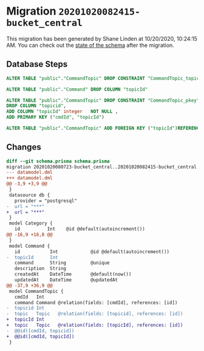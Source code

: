 # Migration `20201020082415-bucket_central`

This migration has been generated by Shane Linden at 10/20/2020, 10:24:15 AM.
You can check out the [state of the schema](./schema.prisma) after the migration.

## Database Steps

```sql
ALTER TABLE "public"."CommandTopic" DROP CONSTRAINT "CommandTopic_topicid_fkey"

ALTER TABLE "public"."Command" DROP COLUMN "topicId"

ALTER TABLE "public"."CommandTopic" DROP CONSTRAINT "CommandTopic_pkey",
DROP COLUMN "topicid",
ADD COLUMN "topicId" integer   NOT NULL ,
ADD PRIMARY KEY ("cmdId", "topicId")

ALTER TABLE "public"."CommandTopic" ADD FOREIGN KEY ("topicId")REFERENCES "public"."Topic"("id") ON DELETE CASCADE ON UPDATE CASCADE
```

## Changes

```diff
diff --git schema.prisma schema.prisma
migration 20201020080723-bucket_central..20201020082415-bucket_central
--- datamodel.dml
+++ datamodel.dml
@@ -3,9 +3,9 @@
 }
 datasource db {
   provider = "postgresql"
-  url = "***"
+  url = "***"
 }
 model Category {
   id          Int    @id @default(autoincrement())
@@ -16,9 +16,8 @@
 }
 model Command {
   id           Int            @id @default(autoincrement())
-  topicId      Int
   command      String         @unique
   description  String
   createdAt    DateTime       @default(now())
   updatedAt    DateTime       @updatedAt
@@ -37,9 +36,9 @@
 model CommandTopic {
   cmdId   Int
   command Command @relation(fields: [cmdId], references: [id])
-  topicid Int
-  topic   Topic   @relation(fields: [topicid], references: [id])
+  topicId Int
+  topic   Topic   @relation(fields: [topicId], references: [id])
-  @@id([cmdId, topicid])
+  @@id([cmdId, topicId])
 }
```


